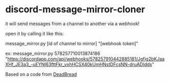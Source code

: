 # discord-message-mirror-cloner
it will send messages from a channel to another via a webhook!


open it by calling it like this: 

message_mirror.py [id of channel to mirror] "[webhook token]"


ex: message_mirror.py 578257710013874186 "https://discordapp.com/api/webhooks/578257910442885181/Jgfig2bKJaaXHf_JE3a3_-uEYNI63fttFkr_vxhHCSX40kUmHNstDFcsNN-druADIdds"


Based on a code from [DeadBread](https://github.com/DeadBread76)
